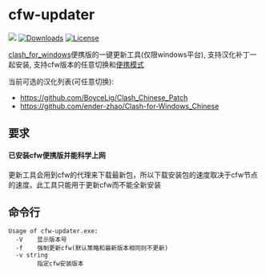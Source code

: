 # cfw-updater
![](https://img.shields.io/github/v/release/Jrohy/cfw-updater.svg) 
[![Downloads](https://img.shields.io/github/downloads/Jrohy/cfw-updater/total.svg)](https://img.shields.io/github/downloads/Jrohy/cfw-updater/total.svg) 
[![License](https://img.shields.io/badge/license-GPL%20V3-blue.svg?longCache=true)](https://www.gnu.org/licenses/gpl-3.0.en.html)  

[clash_for_windows](https://github.com/Fndroid/clash_for_windows_pkg)便携版的一键更新工具(仅限windows平台), 支持汉化补丁一起安装, 支持cfw版本的任意切换和[便携模式](https://docs.cfw.lbyczf.com/contents/7z.html)

当前可选的汉化列表(可任意切换):
- https://github.com/BoyceLig/Clash_Chinese_Patch
- https://github.com/ender-zhao/Clash-for-Windows_Chinese

## 要求
#### 已安装cfw便携版并能科学上网  
   更新工具会用到cfw的代理来下载最新包，所以下载安装包的速度取决于cfw节点的速度。此工具只能用于更新cfw而不能全新安装

## 命令行
```
Usage of cfw-updater.exe:
  -V    显示版本号
  -f    强制更新cfw(默认策略和最新版本相同则不更新)
  -v string
        指定cfw安装版本
```
